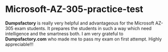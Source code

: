 # Microsoft-AZ-305-practice-test
**Dumpsfactory** is really very helpful and advantageous for the Microsoft AZ-305 exam students. It prepares the students in such a way which need intelligence and the smartness both. I am very grateful to **Dumpsfactory.com** who made me to pass my exam on first attempt. Highly appreciable!!!
